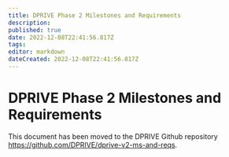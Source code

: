 ```yaml
---
title: DPRIVE Phase 2 Milestones and Requirements
description: 
published: true
date: 2022-12-08T22:41:56.817Z
tags: 
editor: markdown
dateCreated: 2022-12-08T22:41:56.817Z
---
```


# DPRIVE Phase 2 Milestones and Requirements
This document has been moved to the DPRIVE Github repository https://github.com/DPRIVE/dprive-v2-ms-and-reqs. 